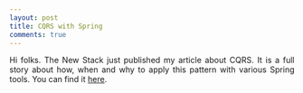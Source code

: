 ```yaml
---
layout: post
title: CQRS with Spring
comments: true
---
```


<p style="text-align:justify;">
Hi folks. The New Stack just published my article about CQRS. It is a full story about how, when and why to apply this pattern with various Spring tools. You can find it <a href="https://thenewstack.io/how-cqrs-works-with-spring-tools/">here</a>.
</p>

